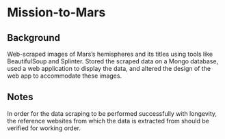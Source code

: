 # Mission-to-Mars

## Background
Web-scraped images of Mars’s hemispheres and its titles using tools like BeautifulSoup and Splinter. Stored the scraped data on a Mongo database, used a web application to display the data, and altered the design of the web app to accommodate these images.

## Notes
In order for the data scraping to be performed successfully with longevity, the reference websites from which the data is extracted from should be verified for working order.
